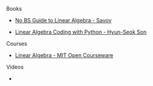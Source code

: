Books

* [No BS Guide to Linear Algebra - Savov](https://nobsmath.com)

* [Linear Algebra Coding with Python - Hyun-Seok Son](https://www.goodreads.com/book/show/54619033-linear-algebra-coding-with-python)

Courses

* [Linear Algebra - MIT Open Courseware](https://ocw.mit.edu/courses/18-06-linear-algebra-spring-2010/)

Videos

* 
